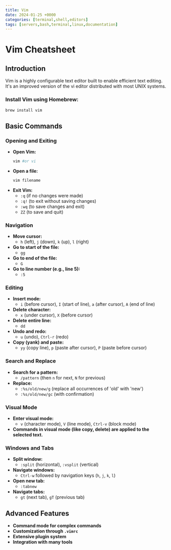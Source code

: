```yaml
---
title: Vim
date: 2024-01-25 +0000
categories: [terminal,shell,editors]
tags: [servers,bash,terminal,linux,documentation]
---
```


# Vim Cheatsheet

## Introduction
Vim is a highly configurable text editor built to enable efficient text editing. It's an improved version of the vi editor distributed with most UNIX systems.

### Install Vim using Homebrew:
```bash
brew install vim
```

## Basic Commands

### Opening and Exiting

- **Open Vim:**
  ```bash
  vim #or vi
  ```
- **Open a file:**
  ```bash
  vim filename
  ```
- **Exit Vim:**
  - `:q` (if no changes were made)
  - `:q!` (to exit without saving changes)
  - `:wq` (to save changes and exit)
  - `ZZ` (to save and quit)

### Navigation

- **Move cursor:**
  - `h` (left), `j` (down), `k` (up), `l` (right)
- **Go to start of the file:**
  - `gg`
- **Go to end of the file:**
  - `G`
- **Go to line number (e.g., line 5):**
  - `:5`

### Editing

- **Insert mode:**
  - `i` (before cursor), `I` (start of line), `a` (after cursor), `A` (end of line)
- **Delete character:**
  - `x` (under cursor), `X` (before cursor)
- **Delete entire line:**
  - `dd`
- **Undo and redo:**
  - `u` (undo), `Ctrl-r` (redo)
- **Copy (yank) and paste:**
  - `yy` (copy line), `p` (paste after cursor), `P` (paste before cursor)

### Search and Replace

- **Search for a pattern:**
  - `/pattern` (then `n` for next, `N` for previous)
- **Replace:**
  - `:%s/old/new/g` (replace all occurrences of 'old' with 'new')
  - `:%s/old/new/gc` (with confirmation)

### Visual Mode

- **Enter visual mode:**
  - `v` (character mode), `V` (line mode), `Ctrl-v` (block mode)
- **Commands in visual mode (like copy, delete) are applied to the selected text.**

### Windows and Tabs

- **Split window:**
  - `:split` (horizontal), `:vsplit` (vertical)
- **Navigate windows:**
  - `Ctrl-w` followed by navigation keys (`h`, `j`, `k`, `l`)
- **Open new tab:**
  - `:tabnew`
- **Navigate tabs:**
  - `gt` (next tab), `gT` (previous tab)

## Advanced Features

- **Command mode for complex commands**
- **Customization through `.vimrc`**
- **Extensive plugin system**
- **Integration with many tools**
